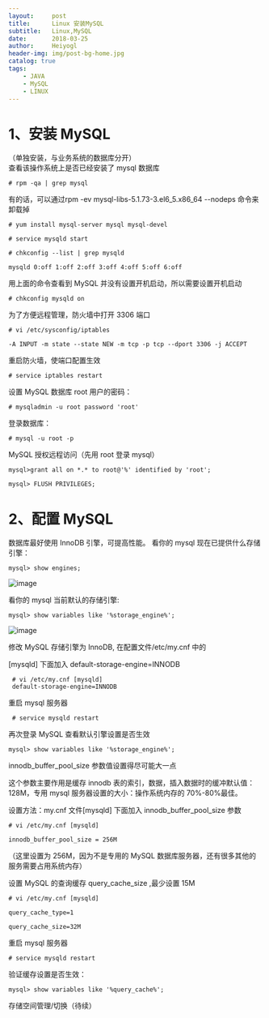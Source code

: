```yaml
---
layout:     post
title:      Linux 安装MySQL
subtitle:   Linux,MySQL
date:       2018-03-25
author:     Heiyogl
header-img: img/post-bg-home.jpg
catalog: true
tags:
    - JAVA
    - MySQL
    - LINUX
---
```



# 1、安装 MySQL
（单独安装，与业务系统的数据库分开）  
查看该操作系统上是否已经安装了 mysql 数据库
```
# rpm -qa | grep mysql 
```

有的话，可以通过rpm -ev mysql-libs-5.1.73-3.el6_5.x86_64 --nodeps 命令来卸载掉

```
# yum install mysql-server mysql mysql-devel
 
# service mysqld start
 
# chkconfig --list | grep mysqld
 
mysqld 0:off 1:off 2:off 3:off 4:off 5:off 6:off
```

用上面的命令查看到 MySQL 并没有设置开机启动，所以需要设置开机启动
```
# chkconfig mysqld on
```

为了方便远程管理，防火墙中打开 3306 端口
```
# vi /etc/sysconfig/iptables
```

```
-A INPUT -m state --state NEW -m tcp -p tcp --dport 3306 -j ACCEPT
```

重启防火墙，使端口配置生效
```
# service iptables restart
```
设置 MySQL 数据库 root 用户的密码：
```
# mysqladmin -u root password 'root'
```
登录数据库：
```
# mysql -u root -p
``` 
 
MySQL 授权远程访问（先用 root 登录 mysql）
```
mysql>grant all on *.* to root@'%' identified by 'root';
 
mysql> FLUSH PRIVILEGES;
```

# 2、配置 MySQL
数据库最好使用 InnoDB 引擎，可提高性能。
看你的 mysql 现在已提供什么存储引擎：
```
mysql> show engines;
```
![image](https://camo.githubusercontent.com/c0ea1a57af1f8ce099593a55586d55d81c79c756/68747470733a2f2f6e6f74652e796f7564616f2e636f6d2f7977732f7075626c69632f7265736f757263652f35666661363266663762313932653633666361623332646265373539633066612f786d6c6e6f74652f36374632434542363134434434343832423330453743333943443635454437372f3232343837)


看你的 mysql 当前默认的存储引擎:
```
mysql> show variables like '%storage_engine%';
```
![image](https://camo.githubusercontent.com/8ec7d1ce302d7ccd1b4c3d0599b80760754e1b6e/68747470733a2f2f6e6f74652e796f7564616f2e636f6d2f7977732f7075626c69632f7265736f757263652f35666661363266663762313932653633666361623332646265373539633066612f786d6c6e6f74652f38453643314143464530453734303442383738394242433330314341453142352f3232343934)

 
 修改 MySQL 存储引擎为 InnoDB, 在配置文件/etc/my.cnf 中的
 
[mysqld] 下面加入 default-storage-engine=INNODB
```
 # vi /etc/my.cnf [mysqld]
 default-storage-engine=INNODB
``` 

重启 mysql 服务器
```
 # service mysqld restart
``` 
 
再次登录 MySQL 查看默认引擎设置是否生效 
```
mysql> show variables like '%storage_engine%';
```

innodb_buffer_pool_size 参数值设置得尽可能大一点
 
这个参数主要作用是缓存 innodb 表的索引，数据，插入数据时的缓冲默认值：128M，专用 mysql 服务器设置的大小：操作系统内存的 70%-80%最佳。
 
设置方法：my.cnf 文件[mysqld] 下面加入 innodb_buffer_pool_size 参数
```
# vi /etc/my.cnf [mysqld]
 
innodb_buffer_pool_size = 256M
``` 

（这里设置为 256M，因为不是专用的 MySQL 数据库服务器，还有很多其他的服务需要占用系统内存）

设置 MySQL 的查询缓存 query_cache_size ,最少设置 15M
```
# vi /etc/my.cnf [mysqld]
 
query_cache_type=1
 
query_cache_size=32M
``` 
 
重启 mysql 服务器
```
# service mysqld restart
```
 
验证缓存设置是否生效： 
```
mysql> show variables like '%query_cache%';
```


存储空间管理/切换（待续）

